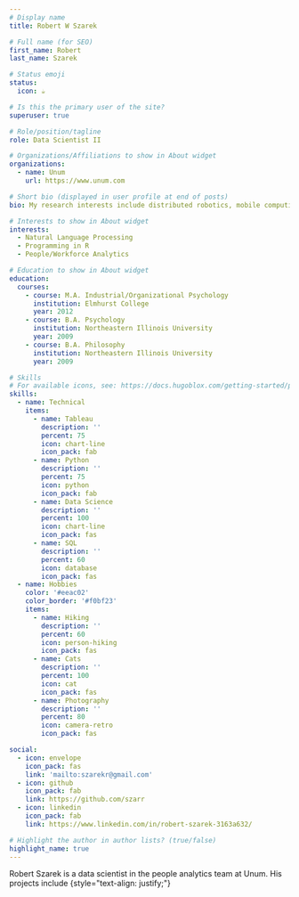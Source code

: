 ```yaml
---
# Display name
title: Robert W Szarek

# Full name (for SEO)
first_name: Robert
last_name: Szarek

# Status emoji
status:
  icon: ☕️

# Is this the primary user of the site?
superuser: true

# Role/position/tagline
role: Data Scientist II

# Organizations/Affiliations to show in About widget
organizations:
  - name: Unum
    url: https://www.unum.com

# Short bio (displayed in user profile at end of posts)
bio: My research interests include distributed robotics, mobile computing and programmable matter.

# Interests to show in About widget
interests:
  - Natural Language Processing
  - Programming in R
  - People/Workforce Analytics

# Education to show in About widget
education:
  courses:
    - course: M.A. Industrial/Organizational Psychology
      institution: Elmhurst College
      year: 2012
    - course: B.A. Psychology
      institution: Northeastern Illinois University
      year: 2009
    - course: B.A. Philosophy
      institution: Northeastern Illinois University
      year: 2009

# Skills
# For available icons, see: https://docs.hugoblox.com/getting-started/page-builder/#icons
skills:
  - name: Technical
    items:
      - name: Tableau
        description: ''
        percent: 75
        icon: chart-line
        icon_pack: fab
      - name: Python
        description: ''
        percent: 75
        icon: python
        icon_pack: fab
      - name: Data Science
        description: ''
        percent: 100
        icon: chart-line
        icon_pack: fas
      - name: SQL
        description: ''
        percent: 60
        icon: database
        icon_pack: fas
  - name: Hobbies
    color: '#eeac02'
    color_border: '#f0bf23'
    items:
      - name: Hiking
        description: ''
        percent: 60
        icon: person-hiking
        icon_pack: fas
      - name: Cats
        description: ''
        percent: 100
        icon: cat
        icon_pack: fas
      - name: Photography
        description: ''
        percent: 80
        icon: camera-retro
        icon_pack: fas

social:
  - icon: envelope
    icon_pack: fas
    link: 'mailto:szarekr@gmail.com'
  - icon: github
    icon_pack: fab
    link: https://github.com/szarr
  - icon: linkedin
    icon_pack: fab
    link: https://www.linkedin.com/in/robert-szarek-3163a632/

# Highlight the author in author lists? (true/false)
highlight_name: true
---
```


Robert Szarek is a data scientist in the people analytics team at Unum. His projects include 
{style="text-align: justify;"}
